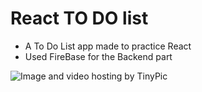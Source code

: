 # React TO DO list 

- A To Do List app made to practice React 
- Used FireBase for the Backend part

<img src="http://i65.tinypic.com/25g5lk1.png" border="0" alt="Image and video hosting by TinyPic">
